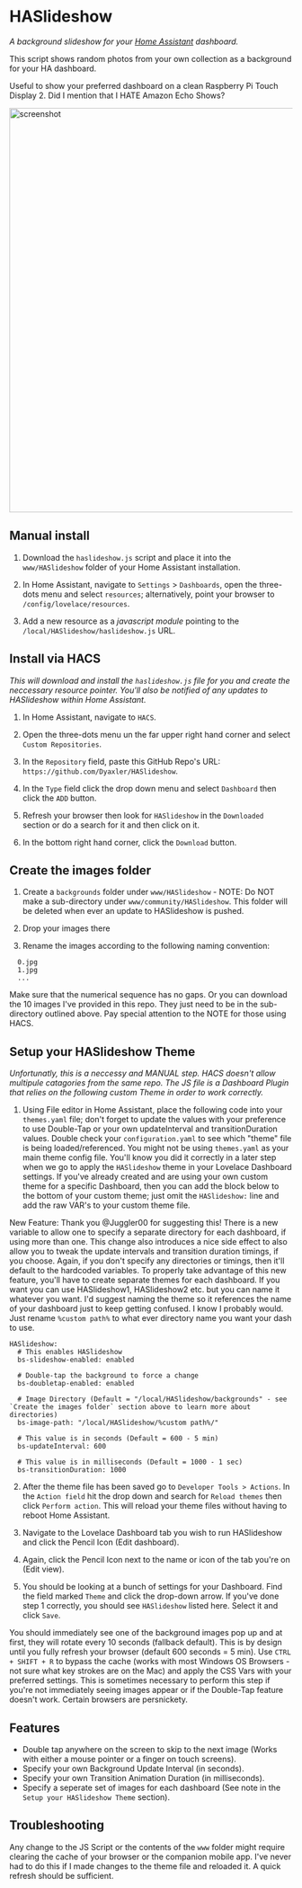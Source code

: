 # HASlideshow
_A background slideshow for your [Home Assistant](https://www.home-assistant.io/) dashboard._

This script shows random photos from your own collection as a background for your HA dashboard.

Useful to show your preferred dashboard on a clean Raspberry Pi Touch Display 2. Did I mention that I HATE Amazon Echo Shows?

<img width="1280" height="720" alt="screenshot" src="https://github.com/user-attachments/assets/31b90650-5f84-4289-bbb1-e5bdf429fff2" />

## Manual install
1. Download the `haslideshow.js` script and place it into the `www/HASlideshow` folder of your Home Assistant installation.

2. In Home Assistant, navigate to `Settings` > `Dashboards`, open the three-dots menu and select `resources`; alternatively, point your browser to `/config/lovelace/resources`.

3. Add a new resource as a _javascript module_ pointing to the `/local/HASlideshow/haslideshow.js` URL.

## Install via HACS
_This will download and install the `haslideshow.js` file for you and create the neccessary resource pointer. You'll also be notified of any updates to HASlideshow within Home Assistant._

1. In Home Assistant, navigate to `HACS`.

2. Open the three-dots menu un the far upper right hand corner and select `Custom Repositories`.

3. In the `Repository` field, paste this GitHub Repo's URL: `https://github.com/Dyaxler/HASlideshow`.

4. In the `Type` field click the drop down menu and select `Dashboard` then click the `ADD` button.

5. Refresh your browser then look for `HASlideshow` in the `Downloaded` section or do a search for it and then click on it.

6. In the bottom right hand corner, click the `Download` button.

## Create the images folder
1. Create a `backgrounds` folder under `www/HASlideshow` - NOTE: Do NOT make a sub-directory under `www/community/HASlideshow`. This folder will be deleted when ever an update to HASlideshow is pushed.
   
2. Drop your images there

3. Rename the images according to the following naming convention:

```
  0.jpg
  1.jpg
  ...
```

Make sure that the numerical sequence has no gaps. Or you can download the 10 images I've provided in this repo. They just need to be in the sub-directory outlined above. Pay special attention to the NOTE for those using HACS.

## Setup your HASlideshow Theme
_Unfortunatly, this is a neccessy and MANUAL step. HACS doesn't allow multipule catagories from the same repo. The JS file is a Dashboard Plugin that relies on the following custom Theme in order to work correctly._

1. Using File editor in Home Assistant, place the following code into your `themes.yaml` file; don't forget to update the values with your preference to use Double-Tap or your own updateInterval and transitionDuration values. Double check your `configuration.yaml` to see which "theme" file is being loaded/referenced. You might not be using `themes.yaml` as your main theme config file. You'll know you did it correctly in a later step when we go to apply the `HASlideshow` theme in your Lovelace Dashboard settings. If you've already created and are using your own custom theme for a specific Dashboard, then you can add the block below to the bottom of your custom theme; just omit the `HASlideshow:` line and add the raw VAR's to your custom theme file.

New Feature: Thank you @Juggler00 for suggesting this! There is a new variable to allow one to specify a separate directory for each dashboard, if using more than one. This change also introduces a nice side effect to also allow you to tweak the update intervals and transition duration timings, if you choose. Again, if you don't specify any directories or timings, then it'll default to the hardcoded variables. To properly take advantage of this new feature, you'll have to create separate themes for each dashboard. If you want you can use HASlideshow1, HASlideshow2 etc. but you can name it whatever you want. I'd suggest naming the theme so it references the name of your dashboard just to keep getting confused. I know I probably would. Just rename `%custom path%` to what ever directory name you want your dash to use.

```
HASlideshow:
  # This enables HASlideshow
  bs-slideshow-enabled: enabled
  
  # Double-tap the background to force a change
  bs-doubletap-enabled: enabled

  # Image Directory (Default = "/local/HASlideshow/backgrounds" - see `Create the images folder` section above to learn more about directories)
  bs-image-path: "/local/HASlideshow/%custom path%/"

  # This value is in seconds (Default = 600 - 5 min)
  bs-updateInterval: 600

  # This value is in milliseconds (Default = 1000 - 1 sec)
  bs-transitionDuration: 1000
```

2. After the theme file has been saved go to `Developer Tools > Actions`. In the `Action field` hit the drop down and search for `Reload themes` then click `Perform action`. This will reload your theme files without having to reboot Home Assistant.

3. Navigate to the Lovelace Dashboard tab you wish to run HASlideshow and click the Pencil Icon (Edit dashboard).

4. Again, click the Pencil Icon next to the name or icon of the tab you're on (Edit view).

5. You should be looking at a bunch of settings for your Dashboard. Find the field marked `Theme` and click the drop-down arrow. If you've done step 1 correctly, you should see `HASlideshow` listed here. Select it and click `Save`.

You should immediately see one of the background images pop up and at first, they will rotate every 10 seconds (fallback default). This is by design until you fully refresh your browser (default 600 seconds = 5 min). Use `CTRL + SHIFT + R` to bypass the cache (works with most Windows OS Browsers - not sure what key strokes are on the Mac) and apply the CSS Vars with your preferred settings. This is sometimes necessary to perform this step if you're not immediately seeing images appear or if the Double-Tap feature doesn't work. Certain browsers are persnickety.

## Features
* Double tap anywhere on the screen to skip to the next image (Works with either a mouse pointer or a finger on touch screens).
* Specify your own Background Update Interval (in seconds).
* Specify your own Transition Animation Duration (in milliseconds).
* Specify a seperate set of images for each dashboard (See note in the `Setup your HASlideshow Theme` section).

## Troubleshooting
Any change to the JS Script or the contents of the `www` folder might require clearing the cache of your browser or the companion mobile app. I've never had to do this if I made changes to the theme file and reloaded it. A quick refresh should be sufficient.

